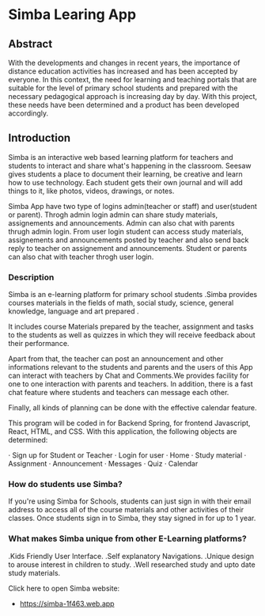 

# Simba Learing App

## Abstract

 
With the developments and changes in recent years, the importance of distance education activities has increased and has been accepted by everyone. In this context, the need for learning and teaching portals that are suitable for the level of primary school students and prepared with the necessary pedagogical approach is increasing day by day. With this project, these needs have been determined and a product has been developed accordingly.
 



## Introduction

Simba is an interactive web based learning platform for   teachers and students to interact and share what's happening in the classroom. Seesaw gives students a place to document their learning, be creative and learn how to use technology. Each student gets their own journal and will add things to it, like photos, videos, drawings, or notes.

Simba App have two type of logins admin(teacher or staff) and user(student or parent). Throgh admin login admin can share study materials, assignements and announcements. Admin can also chat with parents thrugh admin login. From user login student can access study materials, assignements and announcements posted by teacher and also send back reply to teacher on assignement and announcements. Student or parents can also chat with teacher throgh user login.


### Description
Simba is an e-learning platform for primary school students .Simba provides  courses materials  in the fields of math, social study, science, general knowledge, language and art prepared .
 
It includes course  Materials  prepared by the teacher, assignment and tasks to  the students as well as quizzes in which they will receive feedback about their performance.
 
Apart from that, the teacher can post an announcement and other informations relevant to the students and parents and the users of this App  can interact with teachers by Chat and Comments.We provides facility for  one to one interaction with parents and teachers. In addition, there is a fast chat feature where students and teachers can message each other.
 
Finally, all kinds of planning can be done with the effective calendar feature.
 
This program will be coded in for Backend Spring, for frontend Javascript, React, HTML, and CSS. With this application, the following objects are determined:
 
·       Sign up for Student or Teacher
·       Login for user
·       Home
·       Study material
·       Assignment
·       Announcement
·       Messages
·       Quiz
·       Calendar
 
 


### How do students use Simba?

If you're using Simba for Schools, students can just sign in with their email address to access all of the course materials and other activities  of their classes. Once students sign in to Simba, they stay signed in for up to 1 year.
### What makes  Simba unique from other E-Learning platforms?

.Kids Friendly User Interface.
.Self explanatory Navigations.
.Unique design to arouse interest in children to study.
.Well researched study and upto date study materials.




Click here to open Simba website:
- <https://simba-1f463.web.app>

